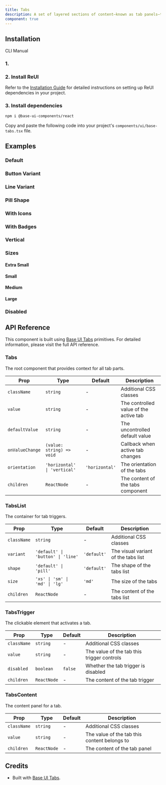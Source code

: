 ```yaml
---
title: Tabs
description: A set of layered sections of content—known as tab panels—that are displayed one at a time. Built on top of Base UI Tabs component.
component: true
---
```


## Installation

CLI
Manual

### 1.

### 2. Install ReUI

Refer to the [Installation Guide](/docs/installation) for detailed instructions on setting up ReUI dependencies in your project.

### 3. Install dependencies

```bash
npm i @base-ui-components/react
```

Copy and paste the following code into your project's `components/ui/base-tabs.tsx` file.

## Examples

### Default

### Button Variant

### Line Variant

### Pill Shape

### With Icons

### With Badges

### Vertical

### Sizes

#### Extra Small

#### Small

#### Medium

#### Large

### Disabled

## API Reference

This component is built using [Base UI Tabs](https://base-ui.com/react/components/tabs) primitives. For detailed information, please visit the full API reference.

### Tabs

The root component that provides context for all tab parts.

| Prop            | Type                         | Default        | Description                            |
| --------------- | ---------------------------- | -------------- | -------------------------------------- |
| `className`     | `string`                     | -              | Additional CSS classes                 |
| `value`         | `string`                     | -              | The controlled value of the active tab |
| `defaultValue`  | `string`                     | -              | The uncontrolled default value         |
| `onValueChange` | `(value: string) => void`    | -              | Callback when active tab changes       |
| `orientation`   | `'horizontal' \| 'vertical'` | `'horizontal'` | The orientation of the tabs            |
| `children`      | `ReactNode`                  | -              | The content of the tabs component      |

### TabsList

The container for tab triggers.

| Prop        | Type                              | Default     | Description                         |
| ----------- | --------------------------------- | ----------- | ----------------------------------- |
| `className` | `string`                          | -           | Additional CSS classes              |
| `variant`   | `'default' \| 'button' \| 'line'` | `'default'` | The visual variant of the tabs list |
| `shape`     | `'default' \| 'pill'`             | `'default'` | The shape of the tabs list          |
| `size`      | `'xs' \| 'sm' \| 'md' \| 'lg'`    | `'md'`      | The size of the tabs                |
| `children`  | `ReactNode`                       | -           | The content of the tabs list        |

### TabsTrigger

The clickable element that activates a tab.

| Prop        | Type        | Default | Description                                |
| ----------- | ----------- | ------- | ------------------------------------------ |
| `className` | `string`    | -       | Additional CSS classes                     |
| `value`     | `string`    | -       | The value of the tab this trigger controls |
| `disabled`  | `boolean`   | `false` | Whether the tab trigger is disabled        |
| `children`  | `ReactNode` | -       | The content of the tab trigger             |

### TabsContent

The content panel for a tab.

| Prop        | Type        | Default | Description                                  |
| ----------- | ----------- | ------- | -------------------------------------------- |
| `className` | `string`    | -       | Additional CSS classes                       |
| `value`     | `string`    | -       | The value of the tab this content belongs to |
| `children`  | `ReactNode` | -       | The content of the tab panel                 |

## Credits

- Built with [Base UI Tabs](https://base-ui.com/react/components/tabs).
